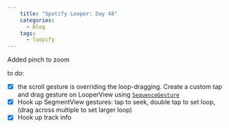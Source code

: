 ```yaml
---
    title: "Spotify Looper: Day 48"
    categories:
      - Blog
    tags:
      - loopify
---
```

Added pinch to zoom

to do: 
- [x] the scroll gesture is overriding the loop-dragging. Create a custom tap and drag gesture on LooperView using [`SequenceGesture`](https://developer.apple.com/documentation/swiftui/composing-swiftui-gestures)
- [x] Hook up SegmentView gestures: tap to seek, double tap to set loop, (drag across multiple to set larger loop)
- [x] Hook up track info